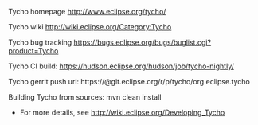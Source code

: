 Tycho homepage http://www.eclipse.org/tycho/

Tycho wiki http://wiki.eclipse.org/Category:Tycho

Tycho bug tracking https://bugs.eclipse.org/bugs/buglist.cgi?product=Tycho

Tycho CI build: https://hudson.eclipse.org/hudson/job/tycho-nightly/

Tycho gerrit push url: https://<username>@git.eclipse.org/r/p/tycho/org.eclipse.tycho
 
Building Tycho from sources: mvn clean install
- For more details, see http://wiki.eclipse.org/Developing_Tycho
